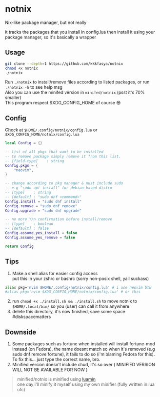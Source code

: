 # notnix
Nix-like package manager, but not really  

it tracks the packages that you install in config.lua then install it using your package manager, so it's basically a wrapper

## Usage
```sh
git clone --depth=1 https://github.com/kkkfasya/notnix
chmod +x notnix
./notnix
```
Run ```./notnix``` to install/remove files according to listed packages, or run ```./notnix -h``` to see help msg   
Also you can use the minifed version in ```minifed/notnix``` (psst it's 70% smaller)  
This program respect $XDG_CONFIG_HOME of course :sunglasses:  
## Config
Check at ```$HOME/.config/notnix/config.lua``` or ```$XDG_CONFIG_HOME/notnix/config.lua```

```lua
local Config = {}

-- list of all pkgs that want to be installed
-- to remove package simply remove it from this list.
-- [field-type]    : string
Config.pkgs = {
    "neovim",
}

-- change according to pkg manager & must include sudo
-- e.g "sudo apt install" for debian-based distro
-- [type]    : string
-- [default] : "sudo dnf <command>"
Config.install = "sudo dnf install"
Config.remove = "sudo dnf remove"
Config.upgrade = "sudo dnf upgrade"

-- no more Y/n confirmation before install/remove
-- [type]    : boolean
-- [default] : false
Config.assume_yes_install = false
Config.assume_yes_remove = false

return Config
```

## Tips
1. Make a shell alias for easier config access  
put this in your zshrc or bashrc (sorry non-posix shell, yall suckass)
```zsh
alias pkg='nvim $HOME/.config/notnix/config.lua' # i use neovim btw
#alias pkg='nvim $XDG_CONFIG_HOME/notnix/config.lua' # or this
```
2. run ```chmod +x ./install.sh && ./install.sh``` to move notnix to ```$HOME/.local/bin/``` so you (user) can call it from anywhere 
3. delete this directory, it's now finished, save some space #diskspacematters

## Downside
1. Some packages such as fortune when installed will install fortune-mod instead (on Fedora), the name doesnt match so when it's removed (e.g sudo dnf remove fortune), it fails to do so (i'm blaming Fedora for this).  
To fix this... just type the correct name, bro.  
2. Minified version doesn't include chud, it's so over ( MINIFIED VERSION WILL NOT BE AVAILABLE FOR NOW )
> minified/notnix is minified using [luamin](https://github.com/mathiasbynens/luamin)  
> one day i'll minify it myself using my own minifier (fully written in lua ofc)
